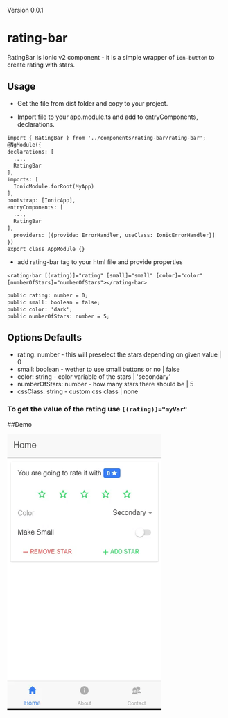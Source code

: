 

Version 0.0.1


# rating-bar
RatingBar is Ionic v2 component - it is a simple wrapper of `ion-button` to create rating with stars.

## Usage

* Get the file from dist folder and copy to your project.

* Import file to your app.module.ts and add to entryComponents, declarations.

```
import { RatingBar } from '../components/rating-bar/rating-bar';
@NgModule({
declarations: [
  ...,
  RatingBar
],
imports: [
  IonicModule.forRoot(MyApp)
],
bootstrap: [IonicApp],
entryComponents: [
  ...,
  RatingBar
],
  providers: [{provide: ErrorHandler, useClass: IonicErrorHandler}]
})
export class AppModule {}
```
* add rating-bar tag to your html file and provide properties
```
<rating-bar [(rating)]="rating" [small]="small" [color]="color" [numberOfStars]="numberOfStars"></rating-bar>
```

```
public rating: number = 0;
public small: boolean = false;
public color: 'dark';
public numberOfStars: number = 5;

```

## Options                                                                         Defaults   

* rating: number        - this will preselect the stars depending on given value | 0
* small: boolean        - wether to use small buttons or no                      | false
* color: string         - color variable of the stars                            | 'secondary'
* numberOfStars: number - how many stars there should be                         | 5
* cssClass: string      - custom css class                                       | none

### To get the value of the rating use `[(rating)]="myVar"`


##Demo


![alt tag](https://github.com/ekhmoi/rating-bar/raw/master/demo/RatingBar.gif)
